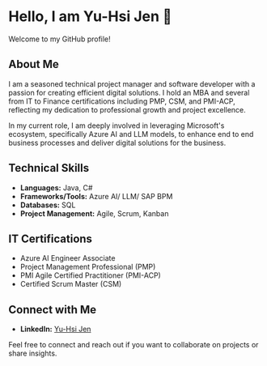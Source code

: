 <!--
**yuhsijen/yuhsijen** is a ✨ _special_ ✨ repository because its `README.md` (this file) appears on your GitHub profile.

Here are some ideas to get you started:

- 🔭 I’m currently working on ...
- 🌱 I’m currently learning ...
- 👯 I’m looking to collaborate on ...
- 🤔 I’m looking for help with ...
- 💬 Ask me about ...
- 📫 How to reach me: ...
- 😄 Pronouns: ...
- ⚡ Fun fact: ...
-->
# Hello, I am Yu-Hsi Jen 👋
Welcome to my GitHub profile!

## About Me
I am a seasoned technical project manager and software developer with a passion for creating efficient digital solutions. I hold an MBA and several from IT to Finance certifications including PMP, CSM, and PMI-ACP, reflecting my dedication to professional growth and project excellence.

In my current role, I am deeply involved in leveraging Microsoft's ecosystem, specifically Azure AI and LLM models, to enhance end to end business processes and deliver digital solutions for the business.

## Technical Skills
- **Languages:** Java, C#
- **Frameworks/Tools:** Azure AI/ LLM/ SAP BPM
- **Databases:** SQL
- **Project Management:** Agile, Scrum, Kanban

## IT Certifications 
- Azure AI Engineer Associate
- Project Management Professional (PMP)
- PMI Agile Certified Practitioner (PMI-ACP)
- Certified Scrum Master (CSM)

## Connect with Me
- **LinkedIn:** [Yu-Hsi Jen](https://www.linkedin.com/in/jenyuhsi/)

Feel free to connect and reach out if you want to collaborate on projects or share insights.

